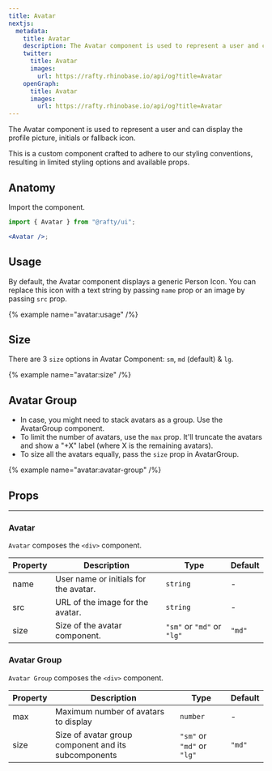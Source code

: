 ```yaml
---
title: Avatar
nextjs:
  metadata:
    title: Avatar
    description: The Avatar component is used to represent a user and can display the profile picture, initials or fallback icon.
    twitter:
      title: Avatar
      images:
        url: https://rafty.rhinobase.io/api/og?title=Avatar
    openGraph:
      title: Avatar
      images:
        url: https://rafty.rhinobase.io/api/og?title=Avatar
---
```


The Avatar component is used to represent a user and can display the profile picture, initials or fallback icon.

This is a custom component crafted to adhere to our styling conventions, resulting in limited styling options and available props.

## Anatomy

Import the component.

```jsx
import { Avatar } from "@rafty/ui";

<Avatar />;
```

## Usage

By default, the Avatar component displays a generic Person Icon. You can replace this icon with a text string by passing `name` prop or an image by passing `src` prop.

{% example name="avatar:usage" /%}

## Size

There are 3 `size` options in Avatar Component: `sm`, `md` (default) & `lg`.

{% example name="avatar:size" /%}

## Avatar Group

- In case, you might need to stack avatars as a group. Use the AvatarGroup component.
- To limit the number of avatars, use the `max` prop. It'll truncate the avatars and show a "+X" label (where X is the remaining avatars).
- To size all the avatars equally, pass the `size` prop in AvatarGroup.

{% example name="avatar:avatar-group" /%}

## Props

---

### Avatar

`Avatar` composes the `<div>` component.

| Property | Description                           | Type                       | Default |
| -------- | ------------------------------------- | -------------------------- | ------- |
| name     | User name or initials for the avatar. | `string`                   | -       |
| src      | URL of the image for the avatar.      | `string`                   | -       |
| size     | Size of the avatar component.         | `"sm"` or `"md"` or `"lg"` | `"md"`  |

### Avatar Group

`Avatar Group` composes the `<div>` component.

| Property | Description                                          | Type                       | Default |
| -------- | ---------------------------------------------------- | -------------------------- | ------- |
| max      | Maximum number of avatars to display                 | `number`                   | -       |
| size     | Size of avatar group component and its subcomponents | `"sm"` or `"md"` or `"lg"` | `"md"`  |
